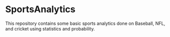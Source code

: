 # SportsAnalytics
This repository contains some basic sports analytics done on Baseball, NFL, and cricket
using statistics and probability.
